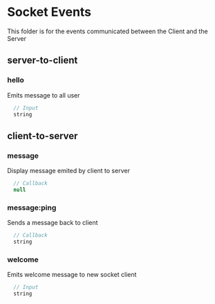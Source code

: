 # Socket Events

This folder is for the events communicated between the Client and the Server

## server-to-client

### hello

Emits message to all user

```ts
  // Input
  string
```

## client-to-server

### message

Display message emited by client to server

```ts
  // Callback
  null
```

### message:ping

Sends a message back to client

```ts
  // Callback
  string
```

### welcome

Emits welcome message to new socket client

```ts
  // Input
  string
```
